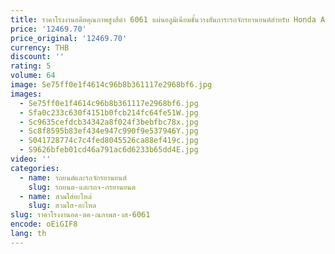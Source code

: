 ```yaml
---
title: ราคาโรงงานอดีตคุณภาพสูงสีดํา 6061 แผ่นอลูมิเนียมชั้นวางสัมภาระรถจักรยานยนต์สําหรับ Honda Africa Twin CRF1000L
price: '12469.70'
price_original: '12469.70'
currency: THB
discount: ''
rating: 5
volume: 64
image: Se75ff0e1f4614c96b8b361117e2968bf6.jpg
images:
  - Se75ff0e1f4614c96b8b361117e2968bf6.jpg
  - Sfa0c233c630f4151b0fcb214fc64fe51W.jpg
  - Sc9635cefdcb34342a8f024f3bebfbc78x.jpg
  - Sc8f8595b83ef434e947c990f9e537946Y.jpg
  - S041728774c7c4fed8045526ca88ef419c.jpg
  - S9626bfeb01cd46a791ac6d6233b65dd4E.jpg
video: ''
categories:
  - name: รถยนต์และรถจักรยานยนต์
    slug: รถยนต-และรถจ-กรยานยนต
  - name: สวมใส่อะไหล่
    slug: สวมใส-อะไหล
slug: ราคาโรงงานอด-ตค-ณภาพส-งส-6061
encode: oEiGIF8
lang: th
---
```

  